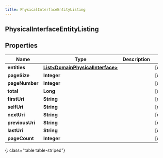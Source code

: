 ```yaml
---
title: PhysicalInterfaceEntityListing
---
```


## PhysicalInterfaceEntityListing

## Properties

| Name            | Type                                                                                       | Description | Notes      |
| --------------- | ------------------------------------------------------------------------------------------ | ----------- | ---------- |
| **entities**    | <!----><!---->[**List&lt;DomainPhysicalInterface&gt;**](DomainPhysicalInterface.md)<!----> |             | [optional] |
| **pageSize**    | <!----><!---->**Integer**<!---->                                                           |             | [optional] |
| **pageNumber**  | <!----><!---->**Integer**<!---->                                                           |             | [optional] |
| **total**       | <!----><!---->**Long**<!---->                                                              |             | [optional] |
| **firstUri**    | <!----><!---->**String**<!---->                                                            |             | [optional] |
| **selfUri**     | <!----><!---->**String**<!---->                                                            |             | [optional] |
| **nextUri**     | <!----><!---->**String**<!---->                                                            |             | [optional] |
| **previousUri** | <!----><!---->**String**<!---->                                                            |             | [optional] |
| **lastUri**     | <!----><!---->**String**<!---->                                                            |             | [optional] |
| **pageCount**   | <!----><!---->**Integer**<!---->                                                           |             | [optional] |

{: class="table table-striped"}
